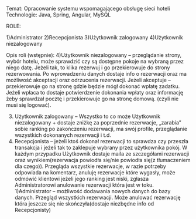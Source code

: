 Temat: Opracowanie systemu wspomagającego obsługę sieci hoteli
Technologie: Java, Spring, Angular, MySQL


ROLE:

1)Administrator
2)Recepcjonista
3)Użytkownik zalogowany
4)Użytkownik niezalogowany

Opis roli (wstępnie):
4)Użytkownik niezalogowany – przeglądanie strony, wybór hotelu, może sprawdzić czy są dostępne pokoje na wybraną przez niego datę. Jeżeli tak, to klika rezerwuj i go przekierowuje do strony rezerwowania. Po wprowadzeniu danych dostaje info o rezerwacji oraz ma możliwość akceptacji oraz odrzucenia rezerwacji. Jeżeli akceptuje – przekierowuje go na stronę gdzie będzie mógł dokonać wpłatę zadatku. Jeżeli wpłaca to dostaje potwierdzenie dokonania wpłaty oraz informację żeby sprawdzał pocztę i przekierowuje go na stronę domową. (czyli nie musi się logować).

3) Użytkownik zalogowany – Wszystko to co może Użytkownik niezalogowany + dostaje zniżkę za poprzednie rezerwacje, „zarabia” sobie ranking po zakończeniu rezerwacji, ma swój profile, przeglądanie wszystkich dokonanych rezerwacji i t.d.
2) Recepcjonista – jeżeli ktoś dokonał rezerwacji to sprawdza czy przeszła transakcja i jeżeli tak to zaklepuje wybrany przez użytkownika pokój. W każdym przypadku Użytkownik dostaje maila ze szczegółami rezerwacji oraz wynikiem(rezerwacja powiodła się/nie powiodła się(z tłumaczeniem dla czego)). Przegląda wszystkie rezerwacje, w razie potrzeby odpowiada na komentarz, anuluję rezerwacje które wygasły, może odmówić klientowi jeżeli jego ranking jest niski,  zgłasza Administratorowi anulowanie rezerwacji która jest w toku.
1)Administrator – możliwość dodawania nowych danych do bazy danych. Przegląd wszystkich rezerwacji. Może anulować rezerwację która jeszcze się nie skończyła(dostaje niezbędne info od Recepcjonisty)



